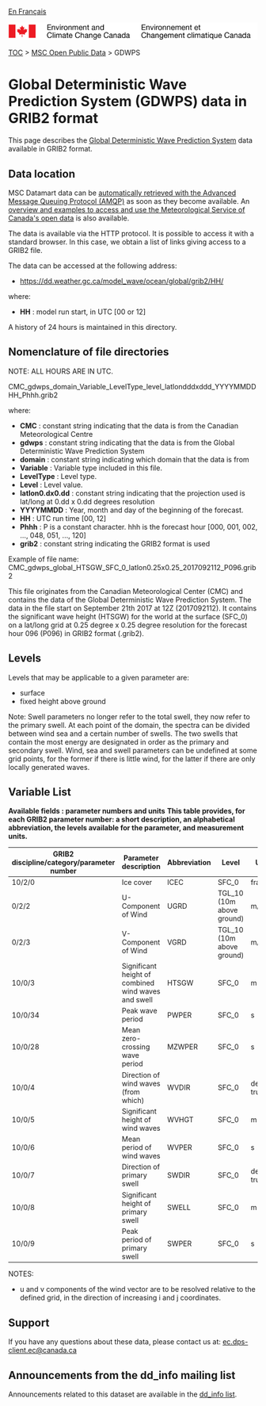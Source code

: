 [En Français](readme_gdwps-datamart_fr.md)

![ECCC logo](../../img_eccc-logo.png)

[TOC](../../readme_en.md) > [MSC Open Public Data](../readme_en.md) > GDWPS

# Global Deterministic Wave Prediction System (GDWPS) data in GRIB2 format

This page describes the [Global Deterministic Wave Prediction System](readme_gdwps_en.md) data available in GRIB2 format.

## Data location

MSC Datamart data can be [automatically retrieved with the Advanced Message Queuing Protocol (AMQP)](.../../msc-datamart/amqp_en.md) as soon as they become available. An [overview and examples to access and use the Meteorological Service of Canada's open data](.../../usage/readme_en.md) is also available.


The data is available via the HTTP protocol. It is possible to access it with a standard browser. In this case, we obtain a list of links giving access to a GRIB2 file.

The data can be accessed at the following address:

* https://dd.weather.gc.ca/model_wave/ocean/global/grib2/HH/

where:

* __HH__ : model run start, in UTC [00 or 12]

A history of 24 hours is maintained in this directory.

## Nomenclature of file directories 

NOTE: ALL HOURS ARE IN UTC.

CMC_gdwps_domain_Variable_LevelType_level_latlondddxddd_YYYYMMDDHH_Phhh.grib2

where:

* __CMC__ : constant string indicating that the data is from the Canadian Meteorological Centre
* __gdwps__ : constant string indicating that the data is from the Global Deterministic Wave Prediction System
* __domain__ : constant string indicating which domain that the data is from
* __Variable__ : Variable type included in this file.
* __LevelType__ : Level type.
* __Level__ : Level value.
* __latlon0.dx0.dd__ : constant string indicating that the projection used is lat/long at 0.dd x 0.dd degrees resolution
* __YYYYMMDD__ : Year, month and day of the beginning of the forecast.
* __HH__ : UTC run time [00, 12]
* __Phhh__ : P is a constant character. hhh is the forecast hour [000, 001, 002, ..., 048, 051, ..., 120]
* __grib2__ : constant string indicating the GRIB2 format is used

Example of file name:
CMC_gdwps_global_HTSGW_SFC_0_latlon0.25x0.25_2017092112_P096.grib2

This file originates from the Canadian Meteorological Center (CMC) and contains the data of the Global Deterministic Wave Prediction System. The data in the file start on September 21th 2017 at 12Z (2017092112). It contains the significant wave height (HTSGW) for the world at the surface (SFC_0) on a lat/long grid at 0.25 degree x 0.25 degree resolution for the forecast hour 096 (P096) in GRIB2 format (.grib2).

## Levels

Levels that may be applicable to a given parameter are:

* surface
* fixed height above ground

Note: Swell parameters no longer refer to the total swell, they now refer to the primary swell. At each point of the domain, the spectra can be divided between wind sea and a certain number of swells. The two swells that contain the most energy are designated in order as the primary and secondary swell. Wind, sea and swell parameters can be undefined at some grid points, for the former if there is little wind, for the latter if there are only locally generated waves.

## Variable List

__Available fields : parameter numbers and units__
__This table provides, for each GRIB2 parameter number: a short description, an alphabetical abbreviation, the levels available for the parameter, and measurement units.__ 

|GRIB2 discipline/category/parameter number | Parameter description |	Abbreviation |	Level |	Units |
|-------------------------------------------|-----------------------|----------------|--------|-------|
|10/2/0 |	Ice cover |	ICEC |	SFC_0 	|fraction|
|0/2/2 |	U-Component of Wind |	UGRD |	TGL_10 (10m above ground) |	m/s|
|0/2/3 |	V-Component of Wind |	VGRD |	TGL_10 (10m above ground) |	m/s|
|10/0/3 |	Significant height of combined wind waves and swell |	HTSGW |	SFC_0 |	m|
|10/0/34 |	Peak wave period |	PWPER |	SFC_0 |	s|
|10/0/28 |	Mean zero-crossing wave period |	MZWPER |	SFC_0 |	s|
|10/0/4 |	Direction of wind waves (from which) |	WVDIR |	SFC_0 |	degrees true|
|10/0/5 |	Significant height of wind waves |	WVHGT |	SFC_0 |	m|
|10/0/6 |	Mean period of wind waves |	WVPER |	SFC_0 |	s|
|10/0/7 |	Direction of primary swell |	SWDIR |	SFC_0 	|degrees true|
|10/0/8 |	Significant height of primary swell |	SWELL |	SFC_0 |	m|
|10/0/9 |	Peak period of primary swell 	|SWPER |	SFC_0 |	s|

NOTES:

* u and v components of the wind vector are to be resolved relative to the defined grid, in the direction of increasing i and j coordinates.

## Support

If you have any questions about these data, please contact us at: ec.dps-client.ec@canada.ca

## Announcements from the dd_info mailing list 

Announcements related to this dataset are available in the [dd_info list](https://lists.ec.gc.ca/cgi-bin/mailman/listinfo/dd_info).
 
 
 
 